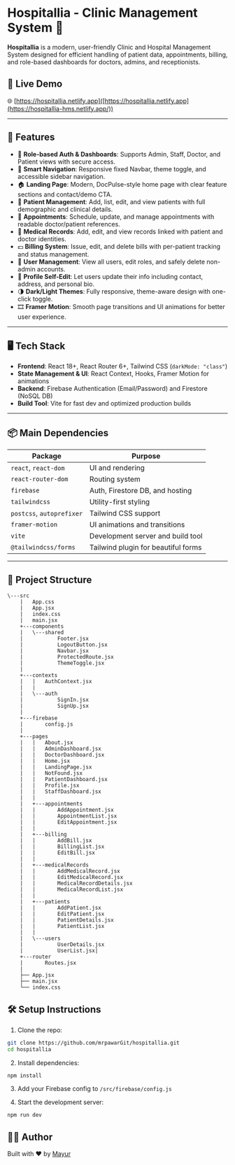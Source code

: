 # Hospitallia - Clinic Management System 🏥

**Hospitallia** is a modern, user-friendly Clinic and Hospital Management System designed for efficient handling of patient data, appointments, billing, and role-based dashboards for doctors, admins, and receptionists.

## 🚀 Live Demo

🌐 [https://hospitallia.netlify.app]([https://hospitallia.netlify.app](https://hospitallia-hms.netlify.app/))

---

## 🚀 Features

- 🔐 **Role-based Auth & Dashboards**: Supports Admin, Staff, Doctor, and Patient views with secure access.
- 🧭 **Smart Navigation**: Responsive fixed Navbar, theme toggle, and accessible sidebar navigation.
- 🏠 **Landing Page**: Modern, DocPulse-style home page with clear feature sections and contact/demo CTA.
- 🧍 **Patient Management**: Add, list, edit, and view patients with full demographic and clinical details.
- 📅 **Appointments**: Schedule, update, and manage appointments with readable doctor/patient references.
- 📁 **Medical Records**: Add, edit, and view records linked with patient and doctor identities.
- 💵 **Billing System**: Issue, edit, and delete bills with per-patient tracking and status management.
- 👥 **User Management**: View all users, edit roles, and safely delete non-admin accounts.
- 👤 **Profile Self-Edit**: Let users update their info including contact, address, and personal bio.
- 🌗 **Dark/Light Themes**: Fully responsive, theme-aware design with one-click toggle.
- 🎞️ **Framer Motion**: Smooth page transitions and UI animations for better user experience.

---

## 🖥️ Tech Stack

- **Frontend**: React 18+, React Router 6+, Tailwind CSS (`darkMode: "class"`)
- **State Management & UI**: React Context, Hooks, Framer Motion for animations
- **Backend**: Firebase Authentication (Email/Password) and Firestore (NoSQL DB)
- **Build Tool**: Vite for fast dev and optimized production builds

---

## 📦 Main Dependencies

| Package                   | Purpose                             |
| ------------------------- | ----------------------------------- |
| `react`, `react-dom`      | UI and rendering                    |
| `react-router-dom`        | Routing system                      |
| `firebase`                | Auth, Firestore DB, and hosting     |
| `tailwindcss`             | Utility-first styling               |
| `postcss`, `autoprefixer` | Tailwind CSS support                |
| `framer-motion`           | UI animations and transitions       |
| `vite`                    | Development server and build tool   |
| `@tailwindcss/forms`      | Tailwind plugin for beautiful forms |

---

## 📂 Project Structure

```
\---src
    |   App.css
    |   App.jsx
    |   index.css
    |   main.jsx
    +---components
    |   \---shared
    |           Footer.jsx
    |           LogoutButton.jsx
    |           Navbar.jsx
    |           ProtectedRoute.jsx
    |           ThemeToggle.jsx
    |
    +---contexts
    |   |   AuthContext.jsx
    |   |
    |   \---auth
    |           SignIn.jsx
    |           SignUp.jsx
    |
    +---firebase
    |       config.js
    |
    +---pages
    |   |   About.jsx
    |   |   AdminDashboard.jsx
    |   |   DoctorDashboard.jsx
    |   |   Home.jsx
    |   |   LandingPage.jsx
    |   |   NotFound.jsx
    |   |   PatientDashboard.jsx
    |   |   Profile.jsx
    |   |   StaffDashboard.jsx
    |   |
    |   +---appointments
    |   |       AddAppointment.jsx
    |   |       AppointmentList.jsx
    |   |       EditAppointment.jsx
    |   |
    |   +---billing
    |   |       AddBill.jsx
    |   |       BillingList.jsx
    |   |       EditBill.jsx
    |   |
    |   +---medicalRecords
    |   |       AddMedicalRecord.jsx
    |   |       EditMedicalRecord.jsx
    |   |       MedicalRecordDetails.jsx
    |   |       MedicalRecordList.jsx
    |   |
    |   +---patients
    |   |       AddPatient.jsx
    |   |       EditPatient.jsx
    |   |       PatientDetails.jsx
    |   |       PatientList.jsx
    |   |
    |   \---users
    |           UserDetails.jsx
    |           UserList.jsx|
    +---router
    |       Routes.jsx
    |
    ├── App.jsx
    ├── main.jsx
    └── index.css
```

## 🛠️ Setup Instructions

1. Clone the repo:

```bash
git clone https://github.com/mrpawarGit/hospitallia.git
cd hospitallia
```

2. Install dependencies:

```bash
npm install
```

3. Add your Firebase config to `/src/firebase/config.js`

4. Start the development server:

```bash
npm run dev
```

## 🙋‍♂️ Author

Built with ❤️ by [Mayur](https://github.com/mrpawarGit)
